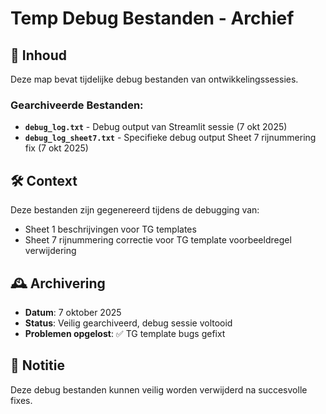 # Temp Debug Bestanden - Archief

## 📁 Inhoud

Deze map bevat tijdelijke debug bestanden van ontwikkelingssessies.

### Gearchiveerde Bestanden:

- **`debug_log.txt`** - Debug output van Streamlit sessie (7 okt 2025)
- **`debug_log_sheet7.txt`** - Specifieke debug output Sheet 7 rijnummering fix (7 okt 2025)

## 🛠️ Context

Deze bestanden zijn gegenereerd tijdens de debugging van:
- Sheet 1 beschrijvingen voor TG templates
- Sheet 7 rijnummering correctie voor TG template voorbeeldregel verwijdering

## 🕰️ Archivering

- **Datum**: 7 oktober 2025
- **Status**: Veilig gearchiveerd, debug sessie voltooid
- **Problemen opgelost**: ✅ TG template bugs gefixt

## 📝 Notitie

Deze debug bestanden kunnen veilig worden verwijderd na succesvolle fixes.